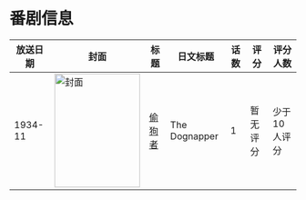 # 番剧信息

|放送日期|封面|标题|日文标题|话数|评分|评分人数|
|---|---|---|---|---|---|---|
|1934-11|<img src="//lain.bgm.tv/pic/cover/c/d5/b9/133784_ra4H0.jpg" alt="封面" style="width:150px;height:200px;object-fit:cover;">|[偷狗者](https://bangumi.tv/subject/133784)|The Dognapper|1|暂无评分|少于10人评分|
